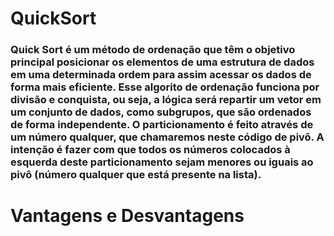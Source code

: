 # QuickSort

### Quick Sort é um método de ordenação que têm o objetivo principal posicionar os elementos de uma estrutura de dados em uma determinada ordem para assim acessar os dados de forma mais eficiente. Esse algorito de ordenação funciona por divisão e conquista, ou seja, a lógica será repartir um vetor em um conjunto de dados, como subgrupos, que são ordenados de forma independente. O particionamento é feito através de um número qualquer, que chamaremos neste código de pivô. A intenção é fazer com que todos os números colocados à esquerda deste particionamento sejam menores ou iguais ao pivô (número qualquer que está presente na lista).
  

  # Vantagens e Desvantagens